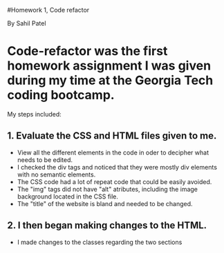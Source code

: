 #Homework 1, Code refactor 

By Sahil Patel

# Code-refactor was the first homework assignment I was given during my time at the Georgia Tech coding bootcamp.

My steps included:

## 1. Evaluate the CSS and HTML files given to me.

- View all the different elements in the code in oder to decipher what needs to be edited.
- I checked the div tags and noticed that they were mostly div elements with no semantic elements.
- The CSS code had a lot of repeat code that could be easily avoided.
- The "img" tags did not have "alt" atributes, including the image background located in the CSS file.
- The "title" of the website is bland and needed to be changed.

## 2. I then began making changes to the HTML.

- I made changes to the classes regarding the two sections

